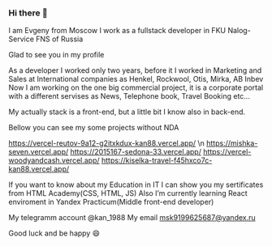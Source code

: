 ### Hi there 👋
I am Evgeny from Moscow
I work as a fullstack developer in FKU Nalog-Service FNS of Russia

Glad to see you in my profile

As a developer I worked only two years, before it I worked in Marketing and Sales at International companies as Henkel, Rockwool, Otis, Mirka, AB Inbev
Now I am working on the one big commercial project, it is a corporate portal with a different servises as News, Telephone book, Travel Booking etc...

My actually stack is a front-end, but a little bit I know also in back-end. 

Bellow you can see my some projects without NDA

https://vercel-reutov-9a12-g2itxkdux-kan88.vercel.app/ \n
https://mishka-seven.vercel.app/
https://2015167-sedona-33.vercel.app/
https://vercel-woodyandcash.vercel.app/
https://kiselka-travel-f45hxco7c-kan88.vercel.app/

If you want to know about my Education in IT I can show you my sertificates from HTML Academy(CSS, HTML, JS)
Also I’m currently learning React enviroment in Yandex Practicum(Middle front-end developer)

My telegramm account @kan_1988
My email msk9199625687@yandex.ru

Good luck and be happy 😄


<!--
**kan88/kan88** is a ✨ _special_ ✨ repository because its `README.md` (this file) appears on your GitHub profile.

Here are some ideas to get you started:

- 🔭 I’m currently working on ...
- 🌱 I’m currently learning ...
- 👯 I’m looking to collaborate on ...
- 🤔 I’m looking for help with ...
- 💬 Ask me about ...
- 📫 How to reach me: ...
- 😄 Pronouns: ...
- ⚡ Fun fact: ...
-->
